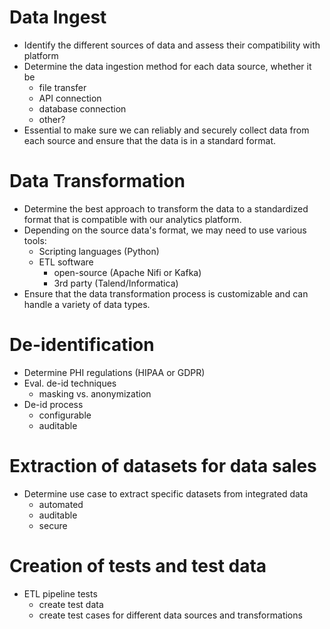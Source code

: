 # Data Ingest

- Identify the different sources of data and assess their compatibility with platform 
- Determine the data ingestion method for each data source, whether it be 
	- file transfer
	- API connection
	- database connection
	- other?
- Essential to make sure we can reliably and securely collect data from each source and ensure that the data is in a standard format.

# Data Transformation

- Determine the best approach to transform the data to a standardized format that is compatible with our analytics platform. 
- Depending on the source data's format, we may need to use various tools:
	- Scripting languages (Python)
	- ETL software 
		- open-source (Apache Nifi or Kafka)
		- 3rd party (Talend/Informatica)
- Ensure that the data transformation process is customizable and can handle a variety of data types.

# De-identification

- Determine PHI regulations (HIPAA or GDPR) 
- Eval. de-id techniques
	- masking vs. anonymization
- De-id process
	- configurable
	- auditable

# Extraction of datasets for data sales

- Determine use case to extract specific datasets from integrated data
	- automated
	- auditable
	- secure

# Creation of tests and test data
- ETL pipeline tests
	- create test data
	- create test cases for different data sources and transformations